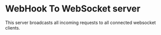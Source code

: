 # WebHook To WebSocket server

This server broadcasts all incoming requests to all connected websocket clients.
